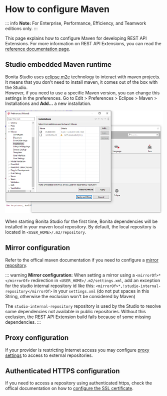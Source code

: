 # How to configure Maven

::: info
**Note:** For Enterprise, Performance, Efficiency, and Teamwork editions only.
:::

This page explains how to configure Maven for developing REST API Extensions.
For more information on REST API Extensions, you can read the [reference documentation page](rest-api-extensions.md).

## Studio embedded Maven runtime

Bonita Studio uses [eclipse m2e](https://www.eclipse.org/m2e/) technology to interact with maven projects. It means that you don't need to install maven, it comes out of the box with the Studio.  
However, if you need to use a specific Maven version, you can change this settings in the preferences. Go to Edit > Preferences > Eclipse > Maven > Installations and **Add...** a new installation.

![m2e_installations_pref](images/maven-configuration/m2e_add_runtime_preference.png)

When starting Bonita Studio for the first time, Bonita dependencies will be installed in your maven local repository. By default, the local repository is located in `<USER_HOME>/.m2/repository`.

## Mirror configuration

Refer to the offical maven documentation if you need to configure a [mirror repository](https://maven.apache.org/guides/mini/guide-mirror-settings.html).

::: warning
**Mirror configuration:** When setting a mirror using a `<mirrorOf>*</mirrorOf>` redirection in `<USER_HOME>/.m2/settings.xml`, add an exception for the studio internal repository id like this: `<mirrorOf>*,!studio-internal-repository</mirrorOf>` in your `settings.xml` (do not put spaces in this String, otherwise the exclusion won't be considered by Maven)

The `studio-internal-repository` repository is used by the Studio to resolve some dependencies not available in public repositories.
Without this exclusion, the REST API Extension build fails because of some missing dependencies.
:::

## Proxy configuration

If your provider is restricting Internet access you may configure [proxy settings](https://maven.apache.org/guides/mini/guide-proxies.html) to access to external repositories.

## Authenticated HTTPS configuration

If you need to access a repository using authenticated https, check the offical documentation on how to [configure the SSL certificate](https://maven.apache.org/guides/mini/guide-repository-ssl.html).